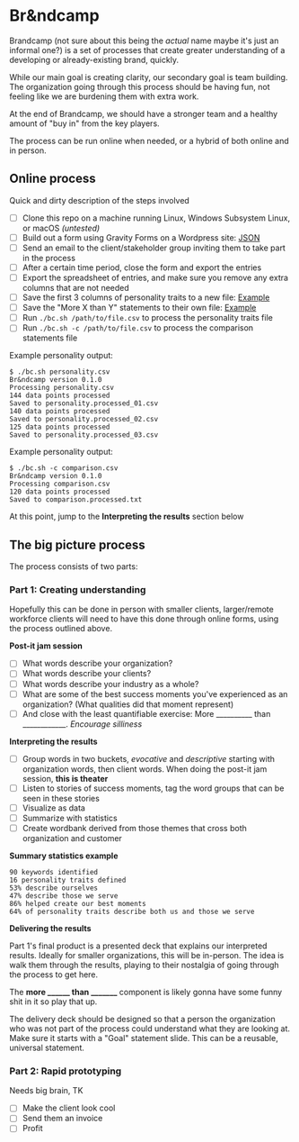 
# Br&ndcamp

Brandcamp (not sure about this being the _actual_ name maybe it's just an informal one?) is a set of processes that create greater understanding of a developing or already-existing brand, quickly.

While our main goal is creating clarity, our secondary goal is team building. The organization going through this process should be having fun, not feeling like we are burdening them with extra work. 

At the end of Brandcamp, we should have a stronger team and a healthy amount of "buy in" from the key players.

The process can be run online when needed, or a hybrid of both online and in person.

## Online process

Quick and dirty description of the steps involved

 - [ ] Clone this repo on a machine running Linux, Windows Subsystem Linux, or macOS _(untested)_
 - [ ] Build out a form using Gravity Forms on a Wordpress site: [JSON](https://github.com/EMRL/brandcamp/blob/main/gf/json/gravityforms-export.json)
 - [ ] Send an email to the client/stakeholder group inviting them to take part in the process
 - [ ] After a certain time period, close the form and export the entries
 - [ ] Export the spreadsheet of entries, and make sure you remove any extra columns that are not needed
 - [ ] Save the first 3 columns of personality traits to a new file: [Example](https://github.com/EMRL/brandcamp/blob/main/gf/example.csv)
 - [ ] Save the "More X than Y" statements to their own file: [Example](https://github.com/EMRL/brandcamp/blob/main/gf/comparison-example.csv)
 - [ ] Run `./bc.sh /path/to/file.csv` to process the personality traits file
 - [ ] Run `./bc.sh -c /path/to/file.csv` to process the comparison statements file

Example personality output:
```
$ ./bc.sh personality.csv
Br&ndcamp version 0.1.0
Processing personality.csv
144 data points processed
Saved to personality.processed_01.csv
140 data points processed
Saved to personality.processed_02.csv
125 data points processed
Saved to personality.processed_03.csv
```
Example personality output:
```
$ ./bc.sh -c comparison.csv
Br&ndcamp version 0.1.0
Processing comparison.csv
120 data points processed
Saved to comparison.processed.txt
```

At this point, jump to the **Interpreting the results** section below

## The big picture process

The process consists of two parts: 

### Part 1:  Creating understanding
Hopefully this can be done in person with smaller clients, larger/remote workforce clients will need to have this done through online forms, using the process outlined above.

**Post-it jam session**

 - [ ] What words describe your organization?
 - [ ] What words describe your clients?
 - [ ] What words describe your industry as a whole?
 - [ ] What are some of the best success moments you've experienced as an organization? (What qualities did that moment represent)
 - [ ] And close with the least quantifiable exercise: More __________ than ____________. _Encourage silliness_

**Interpreting the results**

 - [ ] Group words in two buckets, _evocative_ and _descriptive_ starting with organization words, then client words. When doing the post-it jam session, **this is theater** 
 - [ ] Listen to stories of success moments, tag the word groups that can be seen in these stories
 - [ ] Visualize as data
 - [ ] Summarize with statistics
 - [ ] Create wordbank derived from those themes that cross both organization and customer

**Summary statistics example**

    90 keywords identified
    16 personality traits defined
    53% describe ourselves
    47% describe those we serve
    86% helped create our best moments
    64% of personality traits describe both us and those we serve

**Delivering the results**

Part 1's final product is a presented deck that explains our interpreted results. Ideally for smaller organizations, this will be in-person. The idea is walk them through the results, playing to their nostalgia of going through the process to get here. 

The **more ______ than _______** component is likely gonna have some funny shit in it so play that up.

The delivery deck should be designed so that a person the organization who was not part of the process could understand what they are looking at. Make sure it starts with a "Goal" statement slide. This can be a reusable, universal statement.

### Part 2: Rapid prototyping
Needs big brain, TK

 - [ ] Make the client look cool
 - [ ] Send them an invoice
 - [ ] Profit
